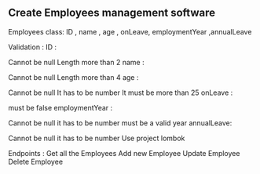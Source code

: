 ## Create Employees management software
Employees class: ID , name , age , onLeave, employmentYear ,annualLeave

Validation : ID :

Cannot be null
Length more than 2
name :

Cannot be null
Length more than 4
age :

Cannot be null
It has to be number
It must be more than 25
onLeave :

must be false
employmentYear :

Cannot be null
it has to be number
must be a valid year
annualLeave:

Cannot be null
it has to be number
Use project lombok

Endpoints : Get all the Employees Add new Employee Update Employee Delete Employee
